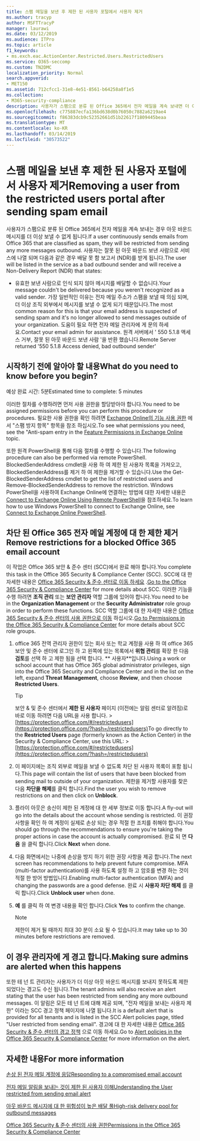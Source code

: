 ```yaml
---
title: 스팸 메일을 보낸 후 제한 된 사용자 포털에서 사용자 제거
ms.author: tracyp
author: MSFTTracyP
manager: laurawi
ms.date: 03/12/2019
ms.audience: ITPro
ms.topic: article
f1_keywords:
- ms.exch.eac.ActionCenter.Restricted.Users.RestrictedUsers
ms.service: O365-seccomp
ms.custom: TN2DMC
localization_priority: Normal
search.appverid:
- MET150
ms.assetid: 712cfcc1-31e8-4e51-8561-b64258a8f1e5
ms.collection:
- M365-security-compliance
description: 사용자가 스팸으로 분류 된 Office 365에서 전자 메일을 계속 보내면 더 이상 메시지를 보낼 수 없게 됩니다.
ms.openlocfilehash: c775887ecfa136bd638d0b76050c7882a6219ae4
ms.sourcegitcommit: f86383dcb9c52352661d51b22617f1809445beaa
ms.translationtype: MT
ms.contentlocale: ko-KR
ms.lasthandoff: 03/14/2019
ms.locfileid: "30573522"
---
```

# <a name="removing-a-user-from-the-restricted-users-portal-after-sending-spam-email"></a><span data-ttu-id="99aa0-103">스팸 메일을 보낸 후 제한 된 사용자 포털에서 사용자 제거</span><span class="sxs-lookup"><span data-stu-id="99aa0-103">Removing a user from the restricted users portal after sending spam email</span></span>

<span data-ttu-id="99aa0-104">사용자가 스팸으로 분류 된 Office 365에서 전자 메일을 계속 보내는 경우 아웃 바운드 메시지를 더 이상 보낼 수 없게 됩니다.</span><span class="sxs-lookup"><span data-stu-id="99aa0-104">If a user continuously sends emails from Office 365 that are classified as spam, they will be restricted from sending any more messages outbound.</span></span> <span data-ttu-id="99aa0-105">사용자는 잘못 된 아웃 바운드 보낸 사람으로 서비스에 나열 되며 다음과 같은 경우 배달 못 함 보고서 (NDR)를 받게 됩니다.</span><span class="sxs-lookup"><span data-stu-id="99aa0-105">The user will be listed in the service as a bad outbound sender and will receive a Non-Delivery Report (NDR) that states:</span></span>

- <span data-ttu-id="99aa0-106">유효한 보낸 사람으로 인식 되지 않아 메시지를 배달할 수 없습니다.</span><span class="sxs-lookup"><span data-stu-id="99aa0-106">Your message couldn't be delivered because you weren't recognized as a valid sender.</span></span> <span data-ttu-id="99aa0-107">가장 일반적인 이유는 전자 메일 주소가 스팸을 보낼 때 의심 되며, 더 이상 조직 외부에서 메시지를 보낼 수 없게 되기 때문입니다.</span><span class="sxs-lookup"><span data-stu-id="99aa0-107">The most common reason for this is that your email address is suspected of sending spam and it's no longer allowed to send messages outside of your organization.</span></span> <span data-ttu-id="99aa0-108">도움이 필요 하면 전자 메일 관리자에 게 문의 하세요.</span><span class="sxs-lookup"><span data-stu-id="99aa0-108">Contact your email admin for assistance.</span></span> <span data-ttu-id="99aa0-109">원격 서버에서 ' 550 5.1.8 액세스 거부, 잘못 된 아웃 바운드 보낸 사람 '을 반환 했습니다.</span><span class="sxs-lookup"><span data-stu-id="99aa0-109">Remote Server returned '550 5.1.8 Access denied, bad outbound sender'</span></span>

## <a name="what-do-you-need-to-know-before-you-begin"></a><span data-ttu-id="99aa0-110">시작하기 전에 알아야 할 내용</span><span class="sxs-lookup"><span data-stu-id="99aa0-110">What do you need to know before you begin?</span></span>
<span data-ttu-id="99aa0-111"><a name="sectionSection0"> </a></span><span class="sxs-lookup"><span data-stu-id="99aa0-111"></span></span>

<span data-ttu-id="99aa0-112">예상 완료 시간: 5분</span><span class="sxs-lookup"><span data-stu-id="99aa0-112">Estimated time to complete: 5 minutes</span></span>
  
<span data-ttu-id="99aa0-113">이러한 절차를 수행하려면 먼저 사용 권한을 할당받아야 합니다.</span><span class="sxs-lookup"><span data-stu-id="99aa0-113">You need to be assigned permissions before you can perform this procedure or procedures.</span></span> <span data-ttu-id="99aa0-114">필요한 사용 권한을 확인 하려면 [Exchange Online의 기능 사용 권한](http://technet.microsoft.com/library/15073ce1-0917-403b-8839-02a2ebc96e16.aspx) 에서 "스팸 방지 항목" 항목을 참조 하십시오.</span><span class="sxs-lookup"><span data-stu-id="99aa0-114">To see what permissions you need, see the "Anti-spam entry in the [Feature Permissions in Exchange Online](http://technet.microsoft.com/library/15073ce1-0917-403b-8839-02a2ebc96e16.aspx) topic.</span></span>

<span data-ttu-id="99aa0-115">또한 원격 PowerShell을 통해 다음 절차를 수행할 수 있습니다.</span><span class="sxs-lookup"><span data-stu-id="99aa0-115">The following procedure can also be performed via remote PowerShell.</span></span> <span data-ttu-id="99aa0-116">BlockedSenderAddress cmdlet을 사용 하 여 제한 된 사용자 목록을 가져오고, BlockedSenderAddress를 제거 하 여 제한을 제거할 수 있습니다.</span><span class="sxs-lookup"><span data-stu-id="99aa0-116">Use the Get-BlockedSenderAddress cmdlet to get the list of restricted users and Remove-BlockedSenderAddress to remove the restriction.</span></span> <span data-ttu-id="99aa0-117">Windows PowerShell을 사용하여 Exchange Online에 연결하는 방법에 대한 자세한 내용은 [Connect to Exchange Online Using Remote PowerShell](https://go.microsoft.com/fwlink/p/?linkid=396554)을 참조하세요.</span><span class="sxs-lookup"><span data-stu-id="99aa0-117">To learn how to use Windows PowerShell to connect to Exchange Online, see [Connect to Exchange Online PowerShell](https://go.microsoft.com/fwlink/p/?linkid=396554).</span></span>

## <a name="remove-restrictions-for-a-blocked-office-365-email-account"></a><span data-ttu-id="99aa0-118">차단 된 Office 365 전자 메일 계정에 대 한 제한 제거</span><span class="sxs-lookup"><span data-stu-id="99aa0-118">Remove restrictions for a blocked Office 365 email account</span></span>

<span data-ttu-id="99aa0-119">이 작업은 Office 365 보안 & 준수 센터 (SCC)에서 완료 해야 합니다.</span><span class="sxs-lookup"><span data-stu-id="99aa0-119">You complete this task in the Office 365 Security & Compliance Center (SCC).</span></span> <span data-ttu-id="99aa0-120">SCC에 대 한 자세한 내용은 [Office 365 Security & 준수 센터로 이동 하세요](go-to-the-securitycompliance-center.md) .</span><span class="sxs-lookup"><span data-stu-id="99aa0-120">[Go to the Office 365 Security & Compliance Center](go-to-the-securitycompliance-center.md) for more details about SCC.</span></span> <span data-ttu-id="99aa0-121">이러한 기능을 수행 하려면 **조직 관리** 또는 **보안 관리자** 역할 그룹에 있어야 합니다.</span><span class="sxs-lookup"><span data-stu-id="99aa0-121">You need to be in the **Organization Management** or the **Security Administrator** role group in order to perform these functions.</span></span> <span data-ttu-id="99aa0-122">SCC 역할 그룹에 대 한 자세한 내용은 [Office 365 Security & 준수 센터의 사용 권한으로 이동](permissions-in-the-security-and-compliance-center.md) 하십시오.</span><span class="sxs-lookup"><span data-stu-id="99aa0-122">[Go to Permissions in the Office 365 Security & Compliance Center](permissions-in-the-security-and-compliance-center.md) for more details about SCC role groups.</span></span>

1. <span data-ttu-id="99aa0-123">office 365 전역 관리자 권한이 있는 회사 또는 학교 계정을 사용 하 여 office 365 보안 및 준수 센터에 로그인 하 고 왼쪽에 있는 목록에서 **위협 관리**를 확장 한 다음 **검토**를 선택 하 고 제한 됨을 선택 합니다. \*\* 사용자\*\*입니다.</span><span class="sxs-lookup"><span data-stu-id="99aa0-123">Using a work or school account that has Office 365 global administrator privileges, sign into the Office 365 Security and Compliance Center and in the list on the left, expand **Threat Management**, choose **Review**, and then choose **Restricted Users**.</span></span>
    
    > [!TIP]
    > <span data-ttu-id="99aa0-124">보안 &amp; 및 준수 센터에서 **제한 된 사용자** 페이지 (이전에는 알림 센터로 알려짐)로 바로 이동 하려면 다음 URL을 사용 합니다. >[https://protection.office.com/#/restrictedusers](https://protection.office.com/?hash=/restrictedusers)</span><span class="sxs-lookup"><span data-stu-id="99aa0-124">To go directly to the **Restricted Users** page (formerly known as the Action Center) in the Security &amp; Compliance Center, use this URL: > [https://protection.office.com/#/restrictedusers](https://protection.office.com/?hash=/restrictedusers)</span></span>

2. <span data-ttu-id="99aa0-125">이 페이지에는 조직 외부로 메일을 보낼 수 없도록 차단 된 사용자 목록이 포함 됩니다.</span><span class="sxs-lookup"><span data-stu-id="99aa0-125">This page will contain the list of users that have been blocked from sending mail to outside of your organization.</span></span>  <span data-ttu-id="99aa0-126">제한을 제거할 사용자를 찾은 다음 **차단을 해제**를 클릭 합니다.</span><span class="sxs-lookup"><span data-stu-id="99aa0-126">Find the user you wish to remove restrictions on and then click on **Unblock**.</span></span>

3. <span data-ttu-id="99aa0-127">플라이 아웃은 송신이 제한 된 계정에 대 한 세부 정보로 이동 합니다.</span><span class="sxs-lookup"><span data-stu-id="99aa0-127">A fly-out will go into the details about the account whose sending is restricted.</span></span> <span data-ttu-id="99aa0-128">이 권장 사항을 확인 하 여 계정이 실제로 손상 되는 경우 적절 한 조치를 취해야 합니다.</span><span class="sxs-lookup"><span data-stu-id="99aa0-128">You should go through the recommendations to ensure you're taking the proper actions in case the account is actually compromised.</span></span> <span data-ttu-id="99aa0-129">완료 되 면 **다음** 을 클릭 합니다.</span><span class="sxs-lookup"><span data-stu-id="99aa0-129">Click **Next** when done.</span></span>

4. <span data-ttu-id="99aa0-130">다음 화면에서는 나중에 손상을 방지 하기 위한 권장 사항을 제공 합니다.</span><span class="sxs-lookup"><span data-stu-id="99aa0-130">The next screen has recommendations to help prevent future compromise.</span></span> <span data-ttu-id="99aa0-131">MFA (multi-factor authentication)를 사용 하도록 설정 하 고 암호를 변경 하는 것이 적절 한 방어 방법입니다.</span><span class="sxs-lookup"><span data-stu-id="99aa0-131">Enabling multi-factor authentication (MFA) and changing the passwords are a good defense.</span></span> <span data-ttu-id="99aa0-132">완료 시 **사용자 차단 해제** 를 클릭 합니다.</span><span class="sxs-lookup"><span data-stu-id="99aa0-132">Click **Unblock user** when done.</span></span>

5. <span data-ttu-id="99aa0-133">**예** 를 클릭 하 여 변경 내용을 확인 합니다.</span><span class="sxs-lookup"><span data-stu-id="99aa0-133">Click **Yes** to confirm the change.</span></span>

    > [!NOTE]
    > <span data-ttu-id="99aa0-134">제한이 제거 될 때까지 최대 30 분이 소요 될 수 있습니다.</span><span class="sxs-lookup"><span data-stu-id="99aa0-134">It may take up to 30 minutes before restrictions are removed.</span></span> 

## <a name="making-sure-admins-are-alerted-when-this-happens"></a><span data-ttu-id="99aa0-135">이 경우 관리자에 게 경고 합니다.</span><span class="sxs-lookup"><span data-stu-id="99aa0-135">Making sure admins are alerted when this happens</span></span>

<span data-ttu-id="99aa0-136">또한 테 넌 트 관리자는 사용자가 더 이상 아웃 바운드 메시지를 보내지 못하도록 제한 되었다는 경고도 수신 됩니다.</span><span class="sxs-lookup"><span data-stu-id="99aa0-136">The tenant admins will also receive an alert stating that the user has been restricted from sending any more outbound messages.</span></span> <span data-ttu-id="99aa0-137">이 알림은 모든 테 넌 트에 대해 제공 되며, "전자 메일을 보내는 사용자 제한" 이라는 SCC 경고 정책 페이지에 나열 됩니다.</span><span class="sxs-lookup"><span data-stu-id="99aa0-137">It is a default alert that is provided for all tenants and is listed in the SCC Alert policies page, titled "User restricted from sending email".</span></span> <span data-ttu-id="99aa0-138">경고에 대 한 자세한 내용은 [Office 365 Security & 준수 센터의 경고 정책](https://docs.microsoft.com/en-us/office365/securitycompliance/alert-policies) 으로 이동 하세요.</span><span class="sxs-lookup"><span data-stu-id="99aa0-138">Go to [Alert policies in the Office 365 Security & Compliance Center](https://docs.microsoft.com/en-us/office365/securitycompliance/alert-policies) for more information on the alert.</span></span>

## <a name="for-more-information"></a><span data-ttu-id="99aa0-139">자세한 내용</span><span class="sxs-lookup"><span data-stu-id="99aa0-139">For more information</span></span>

[<span data-ttu-id="99aa0-140">손상 된 전자 메일 계정에 응답</span><span class="sxs-lookup"><span data-stu-id="99aa0-140">Responding to a compromised email account</span></span>](responding-to-a-compromised-email-account.md)

[<span data-ttu-id="99aa0-141">전자 메일 알림을 보내는 것이 제한 된 사용자 이해</span><span class="sxs-lookup"><span data-stu-id="99aa0-141">Understanding the User restricted from sending email alert</span></span>](https://docs.microsoft.com/en-us/office365/securitycompliance/alert-policies)

[<span data-ttu-id="99aa0-142">아웃 바운드 메시지에 대 한 위험성이 높은 배달 풀</span><span class="sxs-lookup"><span data-stu-id="99aa0-142">High-risk delivery pool for outbound messages</span></span>](high-risk-delivery-pool-for-outbound-messages.md)

[<span data-ttu-id="99aa0-143">Office 365 Security & 준수 센터의 사용 권한</span><span class="sxs-lookup"><span data-stu-id="99aa0-143">Permissions in the Office 365 Security & Compliance Center</span></span>](permissions-in-the-security-and-compliance-center.md)
